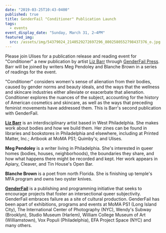 ```yaml
---
date: "2019-03-25T10:43-0400"
published: true
title: GenderFail "Conditioner" Publication Launch
tags:
  - events
event_display_date: "Sunday, March 31, 2–4PM"
featured_img:
  src: /assets/img/54379024_2140529272697296_8002580552798437376_o.jpg
---
```


Please join Ulises for a publication release and reading event for "Conditioner" a new publication by artist [Liz Barr](https://liz-barr.com/) through [GenderFail Press](https://www.genderfail.space/). Barr will be joined by writers Meg Pendoley and Blanche Brown in a series of readings for the event.

"Conditioner" considers women's sense of alienation from their bodies, caused by gender norms and beauty ideals, and the ways that the wellness and skincare industries either alleviate or exacerbate that alienation. Conditioner explores the nuances of the subject, accounting for the history of American cosmetics and skincare, as well as the ways that preceding feminist movements have addressed them. This is Barr's second publication with GenderFail.

**[Liz Barr](https://liz-barr.com/)** is an interdisciplinary artist based in West Philadelphia. She makes work about bodies and how we build them. Her zines can be found in libraries and bookstores in Philadelphia and elsewhere, including at Printed Matter, Inc.; Artbook at MoMA PS1; Quimby's; and Ulises.

**Meg Pendoley** is a writer living in Philadelphia. She's interested in queer homes (bodies, houses, neighborhoods), the boundaries they share, and how what happens there might be recorded and kept. Her work appears in Apiary, Cleaver, and Tin House's Open Bar.

**Blanche Brown** is a poet from north Florida. She is finishing up temple's MFA program and owns two oyster knives.

**[GenderFail](https://www.genderfail.space/)** is a publishing and programming initiative that seeks to encourage projects that foster an intersectional queer subjectivity. GenderFail embraces failure as a site of cultural production. GenderFail has been apart of exhibitions, programs and events at MoMA PS1 (Long Island City), The International Center of Photography (NYC), Wendy's Subway (Brooklyn), Studio Museum (Harlem), William College Museum of Art (Williamstown), Vox Populi (Philadelphia), EFA Project Space (NYC) and many others.
